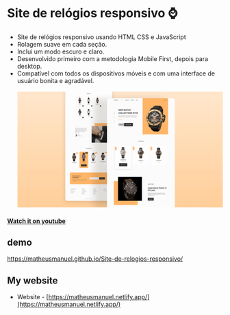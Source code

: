 # Site de relógios responsivo ⌚
- Site de relógios responsivo usando HTML CSS e JavaScript
- Rolagem suave em cada seção.
- Inclui um modo escuro e claro.
- Desenvolvido primeiro com a metodologia Mobile First, depois para desktop.
- Compatível com todos os dispositivos móveis e com uma interface de usuário bonita e agradável.
<br><br>
![preview img](/preview.png)

#### [Watch it on youtube](https://youtu.be/QPxYdbbCjhQ)

## demo
https://matheusmanuel.github.io/Site-de-relogios-responsivo/
## My website
- Website - [https://matheusmanuel.netlify.app/](https://matheusmanuel.netlify.app/)
